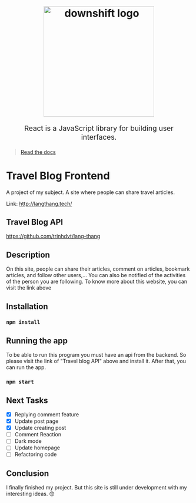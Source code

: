 <h1 align="center">

  
  <img src="https://codelearn.io/Upload/Blog/react-js-co-ban-phan-1-63738082145.3856.jpg" title="downshift logo" width="300">
  <br>
 
</h1>
<p align="center" style="font-size: 1.2rem;"> React is a JavaScript library for building user interfaces.</p>

> [Read the docs](https://reactjs.org/) 


# Travel Blog Frontend

A project of my subject. A site where people can share travel articles.
</br>

Link: http://langthang.tech/


## Travel Blog API
https://github.com/trinhdvt/lang-thang

## Description
On this site, people can share their articles, comment on articles, bookmark articles, and follow other users,... You can also be notified of the activities of the person you are following. 
To know more about this website, you can visit the link above
</br>


## Installation

### `npm install`

## Running the app
To be able to run this program you must have an api from the backend. So please visit the link of "Travel blog API" above and install it. 
After that, you can run the app.
</br>

### `npm start`

## Next Tasks
- [X] Replying comment feature
- [X] Update post page
- [X] Update creating post
- [ ] Comment Reaction
- [ ] Dark mode
- [ ] Update homepage
- [ ] Refactoring code

## Conclusion
I finally finished my project. But this site is still under development with my interesting ideas. 😙
